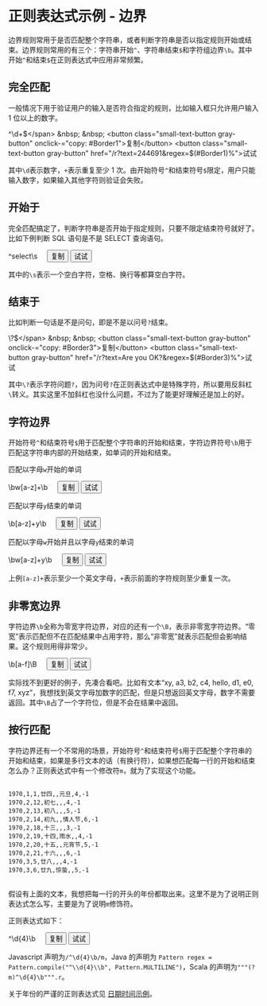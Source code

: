 <link href='/regex.css' rel='stylesheet' type='text/css'>

# 正则表达式示例 - 边界

边界规则常用于是否匹配整个字符串，或者判断字符串是否以指定规则开始或结束。边界规则常用的有三个：字符串开始`^`、字符串结束`$`和字符组边界`\b`。其中开始`^`和结束`$`在正则表达式中应用非常频繁。

## 完全匹配

一般情况下用于验证用户的输入是否符合指定的规则，比如输入框只允许用户输入 1 位以上的数字。

<span id="Border1" class="regex" copy-text="正则表达式已复制。">^\d+$</span> &nbsp; &nbsp; <button class="small-text-button gray-button" onclick-="copy: #Border1">复制</button> <button class="small-text-button gray-button" href="/r?text=244691&regex=$(#Border1)%">试试</button>

其中`\d`表示数字，`+`表示重复至少 1 次。由开始符号`^`和结束符号`$`限定，用户只能输入数字，如果输入其他字符则验证会失败。


## 开始于

完全匹配搞定了，判断字符串是否开始于指定规则，只要不限定结束符号就好了。比如下例判断 SQL 语句是不是 SELECT 查询语句。

<span id="Border2" class="regex" copy-text="正则表达式已复制。">^select\s</span> &nbsp; &nbsp; <button class="small-text-button gray-button" onclick-="copy: #Border2">复制</button> <button class="small-text-button gray-button" href="/r?text=select * from table1&regex=$(#Border2)%">试试</button>

其中的`\s`表示一个空白字符，空格、换行等都算空白字符。

## 结束于

比如判断一句话是不是问句，即是不是以问号`?`结束。

<span id="Border3" class="regex" copy-text="正则表达式已复制。">\\?$</span> &nbsp; &nbsp; <button class="small-text-button gray-button" onclick-="copy: #Border3">复制</button> <button class="small-text-button gray-button" href="/r?text=Are you OK?&regex=$(#Border3)%">试试</button>

其中`\?`表示字符问题`?`，因为问号`?`在正则表达式中是特殊字符，所以要用反斜杠`\`转义。其实这里不加斜杠也没什么问题，不过为了能更好理解还是加上的好。

## 字符边界

开始符号`^`和结束符号`$`用于匹配整个字符串的开始和结束，字符边界符号`\b`用于匹配这字符串内部的开始结束，如单词的开始和结束。

匹配以字母`w`开始的单词

<span id="Border4" class="regex" copy-text="正则表达式已复制。">\bw[a-z]+\b</span> &nbsp; &nbsp; <button class="small-text-button gray-button" onclick-="copy: #Border4">复制</button> <button class="small-text-button gray-button" href="/r?text=who why how my when hello&regex=$(#Border4)%">试试</button>

匹配以字母`y`结束的单词

<span id="Border5" class="regex" copy-text="正则表达式已复制。">\b[a-z]+y\b</span> &nbsp; &nbsp; <button class="small-text-button gray-button" onclick-="copy: #Border5">复制</button> <button class="small-text-button gray-button" href="/r?text=who why how my when hello&regex=$(#Border5)%">试试</button>

匹配以字母`w`开始并且以字母`y`结束的单词

<span id="Border6" class="regex" copy-text="正则表达式已复制。">\bw[a-z]+y\b</span> &nbsp; &nbsp; <button class="small-text-button gray-button" onclick-="copy: #Border6">复制</button> <button class="small-text-button gray-button" href="/r?text=who why how my when hello&regex=$(#Border6)%">试试</button>

上例`[a-z]+`表示至少一个英文字母，`+`表示前面的字符规则至少重复一次。

## 非零宽边界

字符边界`\b`全称为零宽字符边界，对应的还有一个`\B`，表示非零宽字符边界。“零宽”表示匹配但不在匹配结果中占用字符，那么“非零宽”就表示匹配但会影响结果。这个规则用得非常少。

<span id="Border7" class="regex" copy-text="正则表达式已复制。">\b[a-f]\B</span> &nbsp; &nbsp; <button class="small-text-button gray-button" onclick-="copy: #Border7">复制</button> <button class="small-text-button gray-button" href="/r?text=xy, a3, b2, c4, hello, d2, e0, f7, xyz&regex=$(#Border7)%">试试</button>

实际找不到更好的例子，先凑合看吧。比如有文本“xy, a3, b2, c4, hello, d1, e0, f7, xyz”，我想找到英文字母加数字的匹配，但是只想返回英文字母，数字不需要返回。其中`\B`占了一个字符位，但是不会在结果中返回。


## 按行匹配

字符边界还有一个不常用的场景，开始符号`^`和结束符号`$`用于匹配整个字符串的开始和结束，如果是多行文本的话（有换行符），如果想匹配每一行的开始和结束怎么办？正则表达式中有一个修改符`m`，就为了实现这个功能。


<pre>
<code id="Calendar">
1970,1,1,廿四,,元旦,4,-1
1970,2,12,初七,,,4,-1
1970,2,13,初八,,,5,-1
1970,2,14,初九,,情人节,6,-1
1970,2,18,十三,,,3,-1
1970,2,19,十四,雨水,,4,-1
1970,2,20,十五,,元宵节,5,-1
1970,2,21,十六,,,6,-1
1970,3,5,廿八,,,4,-1
1970,3,6,廿九,惊蛰,,5,-1
</code>
</pre>

假设有上面的文本，我想把每一行的开头的年份都取出来。这里不是为了说明正则表达式怎么写，主要是为了说明`m`修饰符。

正则表达式如下：

<span id="Border8" class="regex" copy-text="正则表达式已复制。">^\d{4}\b</span> &nbsp; &nbsp; <button class="small-text-button gray-button" onclick-="copy: #Border8">复制</button> <button class="small-text-button gray-button" href="/r?text=$(#Calendar)%&regex=$(#Border8)%&multiline=yes">试试</button>

Javascript 声明为`/^\d{4}\b/m`，Java 的声明为 `Pattern regex = Pattern.compile("^\\d{4}\\b", Pattern.MULTILINE")`，Scala 的声明为`"""(?m)^\d{4}\b""".r`。

关于年份的严谨的正则表达式见 [日期时间示例](/regex/example-datetime.md)。
